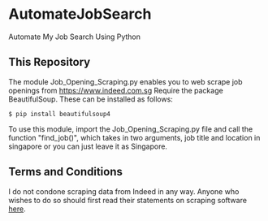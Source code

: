 # AutomateJobSearch
Automate My Job Search Using Python

## This Repository
The module Job_Opening_Scraping.py enables you to web scrape job openings from https://www.indeed.com.sg
Require the package BeautifulSoup. These can be installed as follows:
```
$ pip install beautifulsoup4
```
To use this module, import the Job_Opening_Scraping.py file and call the function "find_job()", which takes in two arguments, job title and location in singapore or you can just leave it as Singapore. 

## Terms and Conditions
I do not condone scraping data from Indeed in any way. Anyone who wishes to do so should first read their statements on scraping software [here](https://sg.indeed.com/legal?hl=en&redirect=true).
